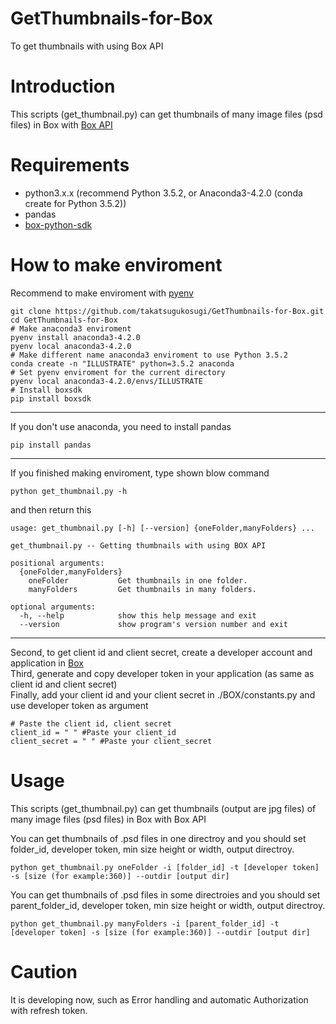 # GetThumbnails-for-Box

To get thumbnails with using Box API

# Introduction

This scripts (get_thumbnail.py) can get thumbnails of many image files (psd files) in Box with [Box API](https://developer.box.com/v2.0/reference)


# Requirements

*  python3.x.x (recommend Python 3.5.2, or Anaconda3-4.2.0 (conda create for Python 3.5.2))
*  pandas
*  [box-python-sdk](https://github.com/box/box-python-sdk) 

# How to make enviroment
Recommend to make enviroment with [pyenv](https://github.com/pyenv/pyenv)

```
git clone https://github.com/takatsugukosugi/GetThumbnails-for-Box.git
cd GetThumbnails-for-Box
# Make anaconda3 enviroment
pyenv install anaconda3-4.2.0
pyenv local anaconda3-4.2.0
# Make different name anaconda3 enviroment to use Python 3.5.2
conda create -n "ILLUSTRATE" python=3.5.2 anaconda
# Set pyenv enviroment for the current directory
pyenv local anaconda3-4.2.0/envs/ILLUSTRATE
# Install boxsdk
pip install boxsdk
```
---
If you don't use anaconda, you need to install pandas

```
pip install pandas
```
---

If you finished making enviroment, type shown blow command

```
python get_thumbnail.py -h
```

and then return this

```
usage: get_thumbnail.py [-h] [--version] {oneFolder,manyFolders} ...

get_thumbnail.py -- Getting thumbnails with using BOX API

positional arguments:
  {oneFolder,manyFolders}
    oneFolder           Get thumbnails in one folder.
    manyFolders         Get thumbnails in many folders.

optional arguments:
  -h, --help            show this help message and exit
  --version             show program's version number and exit
```
---
Second, to get client id and client secret, create a developer account and application in [Box](https://developer.box.com/v2.0/docs/configuring-box-platform)  
Third, generate and copy developer token in your application (as same as client id and client secret)  
Finally, add your client id and your client secret in ./BOX/constants.py and use developer token as argument  
```
# Paste the client id, client secret
client_id = " " #Paste your client_id
client_secret = " " #Paste your client_secret
```

# Usage

This scripts (get_thumbnail.py) can get thumbnails (output are jpg files) of many image files (psd files) in Box with Box API

You can get thumbnails of .psd files in one directroy and you should set folder_id, developer token, min size height or width, output directroy.

```
python get_thumbnail.py oneFolder -i [folder_id] -t [developer token] -s [size (for example:360)] --outdir [output dir]
```

You can get thumbnails of .psd files in some directroies and you should set parent_folder_id, developer token, min size height or width, output directroy.

```
python get_thumbnail.py manyFolders -i [parent_folder_id] -t [developer token] -s [size (for example:360)] --outdir [output dir]
```


# Caution

It is developing now, such as  Error handling and automatic Authorization with refresh token.
